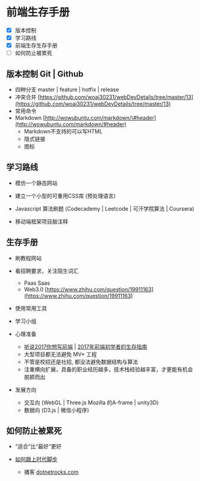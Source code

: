 # 前端生存手册

* [x] 版本控制
* [x] 学习路线
* [x] 前端生存生存手册
* [ ] 如何防止被累死

## 版本控制 Git \| Github

* 四种分支 master \| feature \| hotfix \| release
* 冲突合并  [https://github.com/woai30231/webDevDetails/tree/master/13](https://github.com/woai30231/webDevDetails/tree/master/13)
* 常用命令
* Markdown [http://wowubuntu.com/markdown/\#header](http://wowubuntu.com/markdown/#header)
  * Markdown不支持的可以写HTML 
  * 隐式链接
  * 图标

## 学习路线

* 模仿一个静态网站

* 建立一个小型的可重用CSS库 \(预处理语言\)

* Javascript 算法刷题 \(Codecademy \| Leetcode \| 可汗学院算法 \| Coursera\)

* 移动端框架项目敲注释

## 生存手册

* 刷教程网站

* 看招聘要求，关注陌生词汇

  * Paas Saas
  * Web3.0 [https://www.zhihu.com/question/19911163](https://www.zhihu.com/question/19911163)

* 使用常用工具

* 学习小组

* 心理准备

  * [听说2017你想写前端](http://mp.weixin.qq.com/s/8vz1aIeVpRHmU2E2-7zzsQ) \| [2017年前端初学者的生存指南](http://mp.weixin.qq.com/s/1sCU3WzRjiLcSPV0Soqi2A)
  * 大型项目都无法避免 MV\* 工程
  * 不管是校招还是社招, 都没法避免数据结构与算法
  * 注重横向扩展，具备的职业经历越多，技术栈经验越丰富，才更能有机会脱颖而出

* 发展方向

  * 交互向 \(WebGL \| Three.js Mozilla 的A-frame \| unity3D\)
  * 数据向 \(D3.js \| 微信小程序\)

## 如何防止被累死

* “适合“比“最好“更好

* [如何跟上时代脚步](https://juejin.im/post/58e59a0aa0bb9f006906aea1?utm_source=gold_browser_extension)

  * 播客 [dotnetrocks.com](https://www.dotnetrocks.com/)



